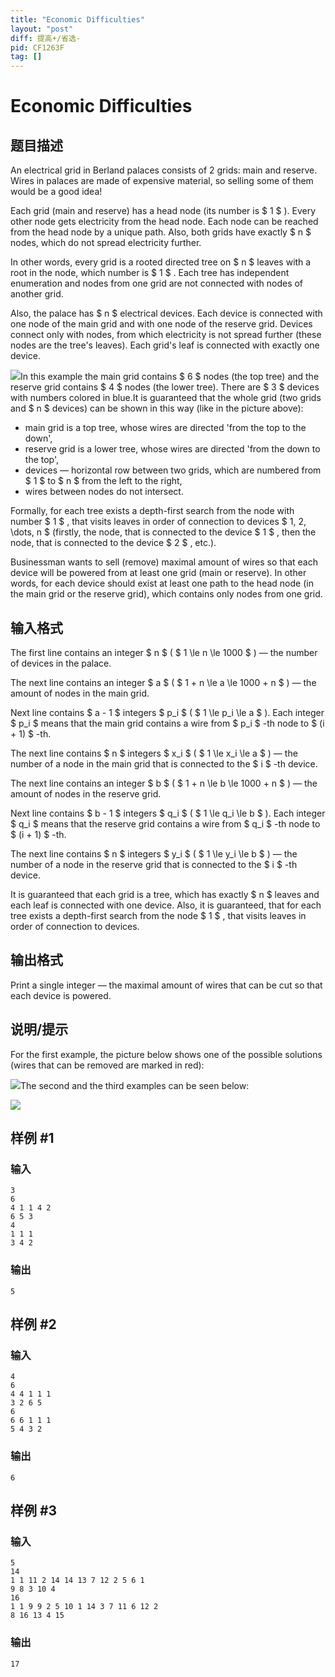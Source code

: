 ```yaml
---
title: "Economic Difficulties"
layout: "post"
diff: 提高+/省选-
pid: CF1263F
tag: []
---
```


# Economic Difficulties

## 题目描述

An electrical grid in Berland palaces consists of 2 grids: main and reserve. Wires in palaces are made of expensive material, so selling some of them would be a good idea!

Each grid (main and reserve) has a head node (its number is $ 1 $ ). Every other node gets electricity from the head node. Each node can be reached from the head node by a unique path. Also, both grids have exactly $ n $ nodes, which do not spread electricity further.

In other words, every grid is a rooted directed tree on $ n $ leaves with a root in the node, which number is $ 1 $ . Each tree has independent enumeration and nodes from one grid are not connected with nodes of another grid.

Also, the palace has $ n $ electrical devices. Each device is connected with one node of the main grid and with one node of the reserve grid. Devices connect only with nodes, from which electricity is not spread further (these nodes are the tree's leaves). Each grid's leaf is connected with exactly one device.

 ![](https://cdn.luogu.com.cn/upload/vjudge_pic/CF1263F/d2ac1cff6c110584bcbf1b1d6ee6c7fd9565b72f.png)In this example the main grid contains $ 6 $ nodes (the top tree) and the reserve grid contains $ 4 $ nodes (the lower tree). There are $ 3 $ devices with numbers colored in blue.It is guaranteed that the whole grid (two grids and $ n $ devices) can be shown in this way (like in the picture above):

- main grid is a top tree, whose wires are directed 'from the top to the down',
- reserve grid is a lower tree, whose wires are directed 'from the down to the top',
- devices — horizontal row between two grids, which are numbered from $ 1 $ to $ n $ from the left to the right,
- wires between nodes do not intersect.

Formally, for each tree exists a depth-first search from the node with number $ 1 $ , that visits leaves in order of connection to devices $ 1, 2, \dots, n $ (firstly, the node, that is connected to the device $ 1 $ , then the node, that is connected to the device $ 2 $ , etc.).

Businessman wants to sell (remove) maximal amount of wires so that each device will be powered from at least one grid (main or reserve). In other words, for each device should exist at least one path to the head node (in the main grid or the reserve grid), which contains only nodes from one grid.

## 输入格式

The first line contains an integer $ n $ ( $ 1 \le n \le 1000 $ ) — the number of devices in the palace.

The next line contains an integer $ a $ ( $ 1 + n \le a \le 1000 + n $ ) — the amount of nodes in the main grid.

Next line contains $ a - 1 $ integers $ p_i $ ( $ 1 \le p_i \le a $ ). Each integer $ p_i $ means that the main grid contains a wire from $ p_i $ -th node to $ (i + 1) $ -th.

The next line contains $ n $ integers $ x_i $ ( $ 1 \le x_i \le a $ ) — the number of a node in the main grid that is connected to the $ i $ -th device.

The next line contains an integer $ b $ ( $ 1 + n \le b \le 1000 + n $ ) — the amount of nodes in the reserve grid.

Next line contains $ b - 1 $ integers $ q_i $ ( $ 1 \le q_i \le b $ ). Each integer $ q_i $ means that the reserve grid contains a wire from $ q_i $ -th node to $ (i + 1) $ -th.

The next line contains $ n $ integers $ y_i $ ( $ 1 \le y_i \le b $ ) — the number of a node in the reserve grid that is connected to the $ i $ -th device.

It is guaranteed that each grid is a tree, which has exactly $ n $ leaves and each leaf is connected with one device. Also, it is guaranteed, that for each tree exists a depth-first search from the node $ 1 $ , that visits leaves in order of connection to devices.

## 输出格式

Print a single integer — the maximal amount of wires that can be cut so that each device is powered.

## 说明/提示

For the first example, the picture below shows one of the possible solutions (wires that can be removed are marked in red):

 ![](https://cdn.luogu.com.cn/upload/vjudge_pic/CF1263F/4795ef7afbe6829915a70b3156912a9c85a389da.png)The second and the third examples can be seen below:

 ![](https://cdn.luogu.com.cn/upload/vjudge_pic/CF1263F/3308f2d3e2d311107604cc49eb4ad70916b447d6.png)

## 样例 #1

### 输入

```
3
6
4 1 1 4 2
6 5 3
4
1 1 1
3 4 2

```

### 输出

```
5

```

## 样例 #2

### 输入

```
4
6
4 4 1 1 1
3 2 6 5
6
6 6 1 1 1
5 4 3 2

```

### 输出

```
6

```

## 样例 #3

### 输入

```
5
14
1 1 11 2 14 14 13 7 12 2 5 6 1
9 8 3 10 4
16
1 1 9 9 2 5 10 1 14 3 7 11 6 12 2
8 16 13 4 15

```

### 输出

```
17

```

